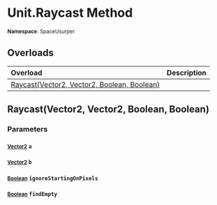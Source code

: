 # Unit.Raycast Method

<small>**Namespace**: SpaceUsurper</small>

## Overloads

<div markdown="1" class="member-table">

| Overload | Description |
| :------- | ----------- |
| [Raycast(Vector2, Vector2, Boolean, Boolean)](#Vector2_Vector2_Boolean_Boolean_) |  | 

</div>

## Raycast(Vector2, Vector2, Boolean, Boolean)
### Parameters
#### <small>[Vector2](https://docs.unity3d.com/ScriptReference/Vector2.html)</small> `a`

#### <small>[Vector2](https://docs.unity3d.com/ScriptReference/Vector2.html)</small> `b`

#### <small>[Boolean](https://docs.microsoft.com/en-us/dotnet/api/system.boolean?view=netframework-4.5)</small> `ignoreStartingOnPixels`

#### <small>[Boolean](https://docs.microsoft.com/en-us/dotnet/api/system.boolean?view=netframework-4.5)</small> `findEmpty`

